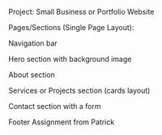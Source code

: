 Project: Small Business or Portfolio Website

Pages/Sections (Single Page Layout):

Navigation bar

Hero section with background image

About section

Services or Projects section (cards layout)

Contact section with a form

Footer
Assignment from Patrick

